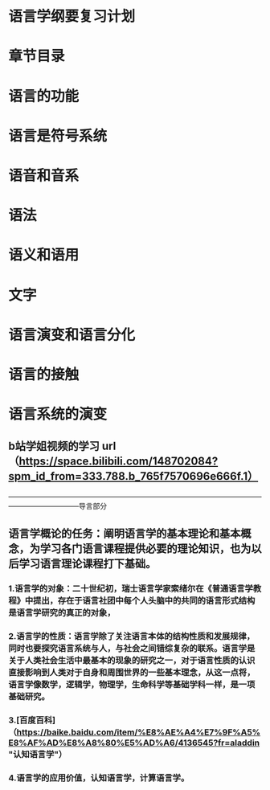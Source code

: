 # 语言学纲要复习计划
# 章节目录
# 语言的功能
# 语言是符号系统
# 语音和音系
# 语法
# 语义和语用
# 文字
# 语言演变和语言分化
# 语言的接触
# 语言系统的演变
## b站学姐视频的学习 url（https://space.bilibili.com/148702084?spm_id_from=333.788.b_765f7570696e666f.1）

——————————————————————————————————————————————导言部分
 ## 语言学概论的任务：阐明语言学的基本理论和基本概念，为学习各门语言课程提供必要的理论知识，也为以后学习语言理论课程打下基础。
### 1.语言学的对象：二十世纪初，瑞士语言学家索绪尔在《普通语言学教程》中提出，存在于语言社团中每个人头脑中的共同的语言形式结构是语言学研究的真正的对象，
### 2.语言学的性质：语言学除了关注语言本体的结构性质和发展规律，同时也要探究语言系统与人，与社会之间错综复杂的联系。语言学是关于人类社会生活中最基本的现象的研究之一，对于语言性质的认识直接影响到人类对于自身和周围世界的一些基本理念，从这一点将，语言学像数学，逻辑学，物理学，生命科学等基础学科一样，是一项基础研究。
### 3.[百度百科]（https://baike.baidu.com/item/%E8%AE%A4%E7%9F%A5%E8%AF%AD%E8%A8%80%E5%AD%A6/4136545?fr=aladdin "认知语言学"）
### 4.语言学的应用价值，认知语言学，计算语言学。
